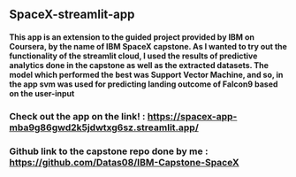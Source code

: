 ## SpaceX-streamlit-app
#### This app is an extension to the guided project provided by IBM on Coursera, by the name of IBM SpaceX capstone. As I wanted to try out the functionality of the streamlit cloud, I used the results of predictive analytics done in the capstone as well as the extracted datasets. The model which performed the best was Support Vector Machine, and so, in the app svm was used for predicting landing outcome of Falcon9 based on the user-input
###  Check out the app on the link! : https://spacex-app-mba9g86gwd2k5jdwtxg6sz.streamlit.app/
### Github link to the capstone repo done by me : https://github.com/Datas08/IBM-Capstone-SpaceX

